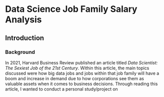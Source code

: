 # Data Science Job Family Salary Analysis

## Introduction

### Background

In 2021, Harvard Business Review published an article titled _Data Scientist: The Sexiest Job of the 21st Century_. Within this article, the main topics discussed were how big data jobs and jobs within that job family will have a boom and increase in demand due to how corporations see them as valuable assets when it comes to business decisions. Through reading this article, I wanted to conduct a personal study/project on 


